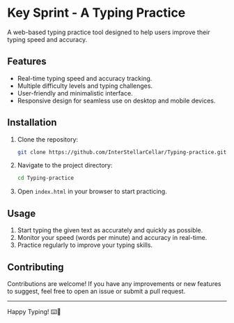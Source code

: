 # Key Sprint - A Typing Practice 

A web-based typing practice tool designed to help users improve their typing speed and accuracy.

## Features

- Real-time typing speed and accuracy tracking.
- Multiple difficulty levels and typing challenges.
- User-friendly and minimalistic interface.
- Responsive design for seamless use on desktop and mobile devices.

## Installation

1. Clone the repository:
   ```sh
   git clone https://github.com/InterStellarCellar/Typing-practice.git
   ```
2. Navigate to the project directory:
   ```sh
   cd Typing-practice
   ```
3. Open `index.html` in your browser to start practicing.

## Usage

1. Start typing the given text as accurately and quickly as possible.
2. Monitor your speed (words per minute) and accuracy in real-time.
3. Practice regularly to improve your typing skills.

## Contributing

Contributions are welcome! If you have any improvements or new features to suggest, feel free to open an issue or submit a pull request.

---
Happy Typing! ⌨️🚀

